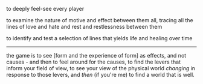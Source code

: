 to deeply feel-see every player

to examine the nature of motive and effect between them all, tracing all the lines of love and hate and rest and restlessness between them

to identify and test a selection of lines that yields life and healing over time

---

the game is to see [form and the experience of form] as effects, and not causes - and then to feel around for the causes, to find the levers that inform your field of view, to see your view of the physical world *changing* in response to those levers, and *then* (if you're me) to find a world that is well.
